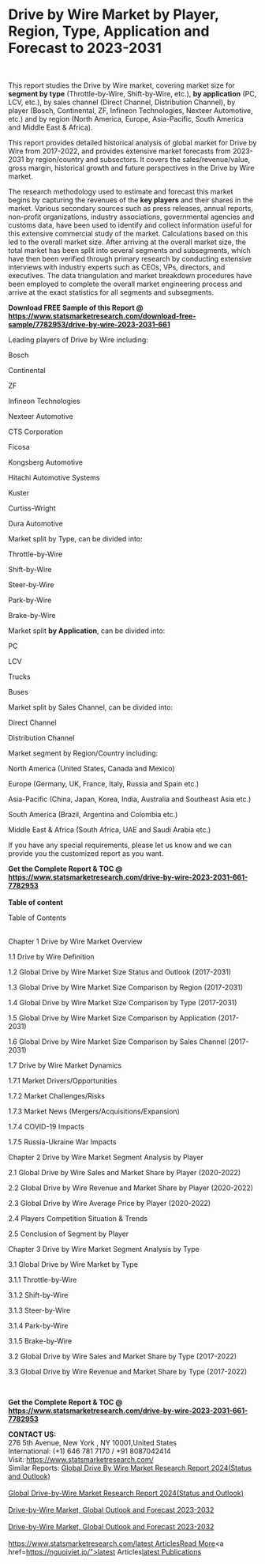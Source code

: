 <h1>Drive by Wire Market by Player, Region, Type, Application and Forecast to 2023-2031</h1><br/><p>This report studies the Drive by Wire market, covering market size for <strong>segment by type</strong> (Throttle-by-Wire, Shift-by-Wire, etc.), <strong>by application</strong> (PC, LCV, etc.), by sales channel (Direct Channel, Distribution Channel), by player (Bosch, Continental, ZF, Infineon Technologies, Nexteer Automotive, etc.) and by region (North America, Europe, Asia-Pacific, South America and Middle East & Africa).</p><p>This report provides detailed historical analysis of global market for Drive by Wire from 2017-2022, and provides extensive market forecasts from 2023-2031 by region/country and subsectors. It covers the sales/revenue/value, gross margin, historical growth and future perspectives in the Drive by Wire market.</p><p>The research methodology used to estimate and forecast this market begins by capturing the revenues of the <strong>key players</strong> and their shares in the market. Various secondary sources such as press releases, annual reports, non-profit organizations, industry associations, governmental agencies and customs data, have been used to identify and collect information useful for this extensive commercial study of the market. Calculations based on this led to the overall market size. After arriving at the overall market size, the total market has been split into several segments and subsegments, which have then been verified through primary research by conducting extensive interviews with industry experts such as CEOs, VPs, directors, and executives. The data triangulation and market breakdown procedures have been employed to complete the overall market engineering process and arrive at the exact statistics for all segments and subsegments.</p><p><strong>Download FREE Sample of this Report @ <a href="https://www.statsmarketresearch.com/download-free-sample/7782953/drive-by-wire-2023-2031-661">https://www.statsmarketresearch.com/download-free-sample/7782953/drive-by-wire-2023-2031-661</a></strong></p><p>Leading players of Drive by Wire including:</p><p>Bosch</p><p>Continental</p><p>ZF</p><p>Infineon Technologies</p><p>Nexteer Automotive</p><p>CTS Corporation</p><p>Ficosa</p><p>Kongsberg Automotive</p><p>Hitachi Automotive Systems</p><p>Kuster</p><p>Curtiss-Wright</p><p>Dura Automotive</p><p>Market split by Type, can be divided into:</p><p>Throttle-by-Wire</p><p>Shift-by-Wire</p><p>Steer-by-Wire</p><p>Park-by-Wire</p><p>Brake-by-Wire</p><p>Market split <strong>by Application</strong>, can be divided into:</p><p>PC</p><p>LCV</p><p>Trucks</p><p>Buses</p><p>Market split by Sales Channel, can be divided into:</p><p>Direct Channel</p><p>Distribution Channel</p><p>Market segment by Region/Country including:</p><p>North America (United States, Canada and Mexico)</p><p>Europe (Germany, UK, France, Italy, Russia and Spain etc.)</p><p>Asia-Pacific (China, Japan, Korea, India, Australia and Southeast Asia etc.)</p><p>South America (Brazil, Argentina and Colombia etc.)</p><p>Middle East & Africa (South Africa, UAE and Saudi Arabia etc.)</p><p>If you have any special requirements, please let us know and we can provide you the customized report as you want.</p><div><b>Get the Complete Report & TOC @ <a href="https://www.statsmarketresearch.com/drive-by-wire-2023-2031-661-7782953">https://www.statsmarketresearch.com/drive-by-wire-2023-2031-661-7782953</a></b></div><br><b>Table of content</b><p>Table of Contents<br />
 
 <br />
 
 Chapter 1 Drive by Wire Market Overview<br />
 
  1.1 Drive by Wire Definition<br />
 
  1.2 Global Drive by Wire Market Size Status and Outlook (2017-2031)<br />
 
  1.3 Global Drive by Wire Market Size Comparison by Region (2017-2031)<br />
 
  1.4 Global Drive by Wire Market Size Comparison by Type (2017-2031)<br />
 
  1.5 Global Drive by Wire Market Size Comparison by Application (2017-2031)<br />
 
  1.6 Global Drive by Wire Market Size Comparison by Sales Channel (2017-2031)<br />
 
  1.7 Drive by Wire Market Dynamics<br />
 
  1.7.1 Market Drivers/Opportunities<br />
 
  1.7.2 Market Challenges/Risks<br />
 
  1.7.3 Market News (Mergers/Acquisitions/Expansion)<br />
 
  1.7.4 COVID-19 Impacts<br />
 
  1.7.5 Russia-Ukraine War Impacts<br />
 
 Chapter 2 Drive by Wire Market Segment Analysis by Player<br />
 
  2.1 Global Drive by Wire Sales and Market Share by Player (2020-2022)<br />
 
  2.2 Global Drive by Wire Revenue and Market Share by Player (2020-2022)<br />
 
  2.3 Global Drive by Wire Average Price by Player (2020-2022)<br />
 
  2.4 Players Competition Situation & Trends<br />
 
  2.5 Conclusion of Segment by Player<br />
 
 Chapter 3 Drive by Wire Market Segment Analysis by Type<br />
 
  3.1 Global Drive by Wire Market by Type<br />
 
  3.1.1 Throttle-by-Wire<br />
 
  3.1.2 Shift-by-Wire<br />
 
  3.1.3 Steer-by-Wire<br />
 
  3.1.4 Park-by-Wire<br />
 
  3.1.5 Brake-by-Wire<br />
 
  3.2 Global Drive by Wire Sales and Market Share by Type (2017-2022)<br />
 
  3.3 Global Drive by Wire Revenue and Market Share by Type (2017-2022)<br />
 
  <br><div><b>Get the Complete Report & TOC @ <a href="https://www.statsmarketresearch.com/drive-by-wire-2023-2031-661-7782953">https://www.statsmarketresearch.com/drive-by-wire-2023-2031-661-7782953</a></b></div></p> <b>CONTACT US:</b><br>276 5th Avenue, New York , NY 10001,United States<br>International: (+1) 646 781 7170 / +91 8087042414<br>Visit: <a href="https://www.statsmarketresearch.com/">https://www.statsmarketresearch.com/</a><br>Similar Reports: <a href="https://www.statsmarketresearch.com/drive-by-wire-2023-2031-661-7782953">Global Drive By Wire Market Research Report 2024(Status and Outlook)</a><br/><br/><a href="https://www.statsmarketresearch.com/drive-by-wire-2023-2031-661-7782953">Global Drive-by-Wire Market Research Report 2024(Status and Outlook)</a><br/><br/><a href="https://www.statsmarketresearch.com/drive-by-wire-2023-2031-661-7782953">Drive-by-Wire Market, Global Outlook and Forecast 2023-2032</a><br/><br/><a href="https://www.statsmarketresearch.com/drive-by-wire-2023-2031-661-7782953">Drive-by-Wire Market, Global Outlook and Forecast 2023-2032</a><br/><br/><a href="https://gyeongbokgung.com">https://www.statsmarketresearch.com/</a><a href="https://hallyeomaritime.com">latest Articles</a><a href="https://jingwansa.com">Read More</a><a href=https://nguoiviet.jp/">latest Articles</a><a href="https://www.intelmarketresearch.com/">latest Publications</a>
